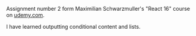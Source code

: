 Assignment number 2 form Maximilian Schwarzmuller's "React 16" course on [udemy.com](https://www.udemy.com).

I have learned outputting conditional content and lists.